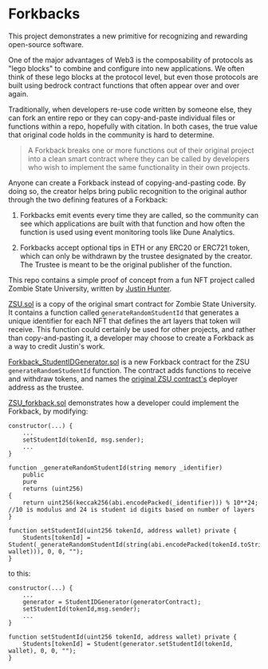 # Forkbacks

This project demonstrates a new primitive for recognizing and rewarding open-source software. 

One of the major advantages of Web3 is the composability of protocols as "lego blocks" to combine and configure into new applications. We often think of these lego blocks at the protocol level, but even those protocols are built using bedrock contract functions that often appear over and over again.

Traditionally, when developers re-use code written by someone else, they can fork an entire repo or they can copy-and-paste individual files or functions within a repo, hopefully with citation. In both cases, the true value that original code holds in the community is hard to determine.

>A Forkback breaks one or more functions out of their original project into a clean smart contract where they can be called by developers who wish to implement the same functionality in their own projects.

Anyone can create a Forkback instead of copying-and-pasting code. By doing so, the creator helps bring public recognition to the original author through the two defining features of a Forkback:

1. Forkbacks emit events every time they are called, so the community can see which applications are built with that function and how often the function is used using event monitoring tools like Dune Analytics.

2. Forkbacks accept optional tips in ETH or any ERC20 or ERC721 token, which can only be withdrawn by the trustee designated by the creator. The Trustee is meant to be the original publisher of the function.

This repo contains a simple proof of concept from a fun NFT project called Zombie State University, written by [Justin Hunter](https://twitter.com/polluterofminds).

[ZSU.sol](./contracts/ZSU.sol) is a copy of the original smart contract for Zombie State University. It contains a function called `generateRandomStudentId` that generates a unique identifier for each NFT that defines the art layers that token will receive. This function could certainly be used for other projects, and rather than copy-and-pasting it, a developer may choose to create a Forkback as a way to credit Justin's work.

[Forkback_StudentIDGenerator.sol](./contracts/Forkback_StudentIDGenerator.sol) is a new Forkback contract for the ZSU `generateRandomStudentId` function. The contract adds functions to receive and withdraw tokens, and names the [original ZSU contract's](https://etherscan.io/address/0xdb2448d266d311d35f56c46dd43884b7feeea76b) deployer address as the trustee. 

[ZSU_forkback.sol](./contracts/ZSU_forkback.sol) demonstrates how a developer could implement the Forkback, by modifying:

```solidity
constructor(...) {
    ...
    setStudentId(tokenId, msg.sender); 
    ... 
}

function _generateRandomStudentId(string memory _identifier)
    public
    pure
    returns (uint256)
{
    return uint256(keccak256(abi.encodePacked(_identifier))) % 10**24; //10 is modulus and 24 is student id digits based on number of layers
}

function setStudentId(uint256 tokenId, address wallet) private {
    Students[tokenId] = Student(_generateRandomStudentId(string(abi.encodePacked(tokenId.toString(), wallet))), 0, 0, "");
} 
```

to this:

```solidity
constructor(...) {
    ...
    generator = StudentIDGenerator(generatorContract);
    setStudentId(tokenId,msg.sender);
    ...
}

function setStudentId(uint256 tokenId, address wallet) private {
    Students[tokenId] = Student(generator.setStudentId(tokenId, wallet), 0, 0, "");
}
```